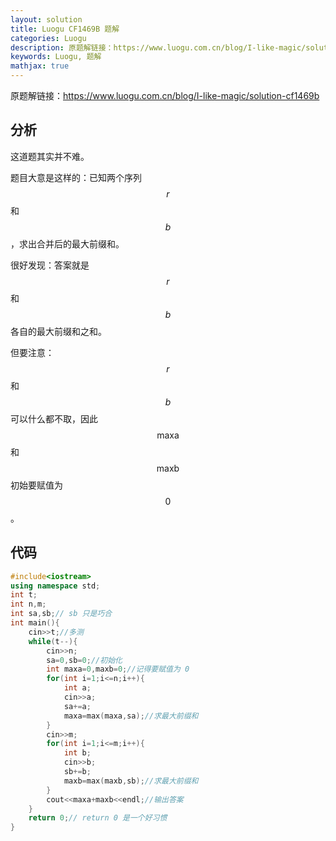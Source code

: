 ```yaml
---
layout: solution
title: Luogu CF1469B 题解
categories: Luogu
description: 原题解链接：https://www.luogu.com.cn/blog/I-like-magic/solution-cf1469b
keywords: Luogu, 题解
mathjax: true
---
```


原题解链接：<https://www.luogu.com.cn/blog/I-like-magic/solution-cf1469b>

## 分析

这道题其实并不难。

题目大意是这样的：已知两个序列 $$r$$ 和 $$b$$，求出合并后的最大前缀和。

很好发现：答案就是 $$r$$ 和 $$b$$ 各自的最大前缀和之和。

但要注意：$$r$$ 和 $$b$$ 可以什么都不取，因此 $$\text{maxa}$$ 和 $$\text{maxb}$$ 初始要赋值为 $$0$$。

## 代码

```cpp
#include<iostream>
using namespace std;
int t;
int n,m;
int sa,sb;// sb 只是巧合
int main(){
    cin>>t;//多测
    while(t--){
        cin>>n;
        sa=0,sb=0;//初始化
        int maxa=0,maxb=0;//记得要赋值为 0
        for(int i=1;i<=n;i++){
            int a;
            cin>>a;
            sa+=a;
            maxa=max(maxa,sa);//求最大前缀和
        }
        cin>>m;
        for(int i=1;i<=m;i++){
            int b;
            cin>>b;
            sb+=b;
            maxb=max(maxb,sb);//求最大前缀和
        }
        cout<<maxa+maxb<<endl;//输出答案
    }
    return 0;// return 0 是一个好习惯
}
```
